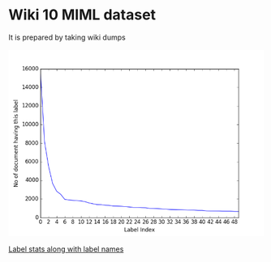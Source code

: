# Wiki 10 MIML dataset 

It is prepared by taking wiki dumps <br/> <br/>
![Label freq curve](dataset/top50label_freq_curve.png?raw=true "Top 50 label Frequency curve - wiki10 MIML dataset")

[Label stats along with label names](https://docs.google.com/spreadsheets/d/1CpieNbLTQ7xeudG-d8n1ffZIdcQSGMHfq96A_ME-5Ts/edit#gid=1822700794)
